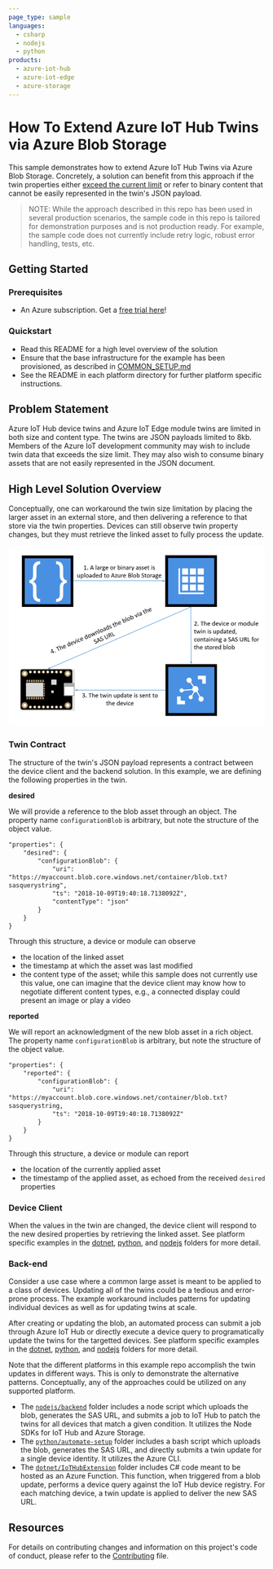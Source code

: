 ```yaml
---
page_type: sample
languages:
  - csharp
  - nodejs
  - python
products:
  - azure-iot-hub
  - azure-iot-edge
  - azure-storage
---
```


# How To Extend Azure IoT Hub Twins via Azure Blob Storage  

This sample demonstrates how to extend Azure IoT Hub Twins via Azure Blob Storage. Concretely, a solution can benefit from this approach if the twin properties either [exceed the current limit](https://feedback.azure.com/forums/907045-azure-iot-edge/suggestions/33583492-iot-hub-device-and-module-twins-limit) or refer to binary content that cannot be easily represented in the twin's JSON payload.

> NOTE: While the approach described in this repo has been used in several production scenarios, the sample code in this repo is tailored for demonstration purposes and is not production ready. For example, the sample code does not currently include retry logic, robust error handling, tests, etc.

## Getting Started

### Prerequisites

- An Azure subscription. Get a [free trial here](https://azure.microsoft.com/en-us/free/)!

### Quickstart

- Read this README for a high level overview of the solution
- Ensure that the base infrastructure for the example has been provisioned, as described in [COMMON_SETUP.md](./COMMON_SETUP.md)
- See the README in each platform directory for further platform specific instructions.

## Problem Statement

Azure IoT Hub device twins and Azure IoT Edge module twins are limited in both size and content type. The twins are JSON payloads limited to 8kb. Members of the Azure IoT development community may wish to include twin data that exceeds the size limit. They may also wish to consume binary assets that are not easily represented in the JSON document.

## High Level Solution Overview

Conceptually, one can workaround the twin size limitation by placing the larger asset in an external store, and then delivering a reference to that store via the twin properties. Devices can still observe twin property changes, but they must retrieve the linked asset to fully process the update. 

![High level diagram](./images/HighLevelDiagram.png)

### Twin Contract 

The structure of the twin's JSON payload represents a contract between the device client and the backend solution. In this example, we are defining the following properties in the twin.

**desired**

We will provide a reference to the blob asset through an object. The property name `configurationBlob` is arbitrary, but note the structure of the object value.

```
"properties": {
    "desired": {
        "configurationBlob": {
            "uri": "https://myaccount.blob.core.windows.net/container/blob.txt?sasquerystring",
            "ts": "2018-10-09T19:40:18.7138092Z",
            "contentType": "json"
        }
    }
}
```

Through this structure, a device or module can observe
- the location of the linked asset
- the timestamp at which the asset was last modified
- the content type of the asset; while this sample does not currently use this value, one can imagine that the device client may know how to negotiate different content types, e.g., a connected display could present an image or play a video

**reported**

We will report an acknowledgment of the new blob asset in a rich object. The property name `configurationBlob` is arbitrary, but note the structure of the object value.

```
"properties": {
    "reported": {
        "configurationBlob": {
            "uri": "https://myaccount.blob.core.windows.net/container/blob.txt?sasquerystring,
            "ts": "2018-10-09T19:40:18.7138092Z"
        }
    }
}
```

Through this structure, a device or module can report
- the location of the currently applied asset
- the timestamp of the applied asset, as echoed from the received `desired` properties

### Device Client

When the values in the twin are changed, the device client will respond to the new desired properties by retrieving the linked asset. See platform specific examples in the [dotnet](./dotnet/), [python](./python/), and [nodejs](./nodejs/) folders for more detail.

### Back-end

Consider a use case where a common large asset is meant to be applied to a class of devices. Updating all of the twins could be a tedious and error-prone process. The example workaround includes patterns for updating individual devices as well as for updating twins at scale. 

After creating or updating the blob, an automated process can submit a job through Azure IoT Hub or directly execute a device query to programatically update the twins for the targetted devices. See platform specific examples in the [dotnet](./dotnet/), [python](./python/), and [nodejs](./nodejs/) folders for more detail.

Note that the different platforms in this example repo accomplish the twin updates in different ways. This is only to demonstrate the alternative patterns. Conceptually, any of the approaches could be utilized on any supported platform.

- The [`nodejs/backend`](./nodejs/backend) folder includes a node script which uploads the blob, generates the SAS URL, and submits a job to IoT Hub to patch the twins for all devices that match a given condition. It utilizes the Node SDKs for IoT Hub and Azure Storage.
- The [`python/automate-setup`](./python/automate-setup) folder includes a bash script which uploads the blob, generates the SAS URL, and directly submits a twin update for a single device identity. It utilizes the Azure CLI.
- The [`dotnet/IoTHubExtension`](./dotnet/IoTHubExtension) folder includes C# code meant to be hosted as an Azure Function. This function, when triggered from a blob update, performs a device query against the IoT Hub device registry. For each matching device, a twin update is applied to deliver the new SAS URL.

## Resources 

For details on contributing changes and information on this project's code of conduct, please refer to the [Contributing](CONTRIBUTING.md) file.
